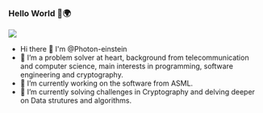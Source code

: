 ### Hello World 👋🌍
![](https://komarev.com/ghpvc/?username=Photon-einstein&label=profile+visitors+🍰)

* Hi there 👋 I'm @Photon-einstein
* 👯 I’m a problem solver at heart, background from telecommunication and computer science, main interests in programming, software engineering and cryptography. 
* 🔭 I’m currently working on the software from ASML.
* 🌱 I’m currently solving challenges in Cryptography and delving deeper on Data strutures and algorithms.



